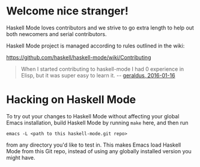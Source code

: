 # Welcome nice stranger!

Haskell Mode loves contributors and we strive to go extra length to
help out both newcomers and serial contributors.

Haskell Mode project is managed according to rules outlined in the wiki:

https://github.com/haskell/haskell-mode/wiki/Contributing

> When I started contributing to haskell-mode I had 0 experience in Elisp, but it was super easy to learn it.
> -- [geraldus, 2016-01-16](https://github.com/haskell/haskell-mode/issues/1086#issuecomment-172177949)

# Hacking on Haskell Mode

To try out your changes to Haskell Mode without affecting your global
Emacs installation, build Haskell Mode by running `make` here, and
then run

    emacs -L <path to this haskell-mode.git repo>

from any directory you'd like to test in. This makes Emacs load
Haskell Mode from this Git repo, instead of using any globally
installed version you might have.
